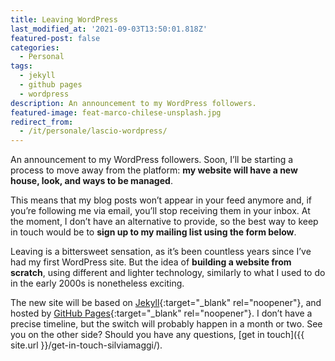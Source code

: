 ```yaml
---
title: Leaving WordPress
last_modified_at: '2021-09-03T13:50:01.818Z'
featured-post: false
categories:
  - Personal
tags:
  - jekyll
  - github pages
  - wordpress
description: An announcement to my WordPress followers.
featured-image: feat-marco-chilese-unsplash.jpg
redirect_from:
  - /it/personale/lascio-wordpress/
---
```

<p class="lead">An announcement to my WordPress followers.
Soon, I’ll be starting a process to move away from the platform: <strong>my website will have a new house, look, and ways to be managed</strong>.</p>

<!--more-->

This means that my blog posts won’t appear in your feed anymore and, if you’re following me via email, you’ll stop receiving them in your inbox. At the moment, I don’t have an alternative to provide, so the best way to keep in touch would be to **sign up to my mailing list using the form below**. 

Leaving is a bittersweet sensation, as it’s been countless years since I’ve had my first WordPress site. But the idea of **building a website from scratch**, using different and lighter technology, similarly to what I used to do in the early 2000s is nonetheless exciting. 

The new site will be based on [Jekyll](https://jekyllrb.com/){:target="_blank" rel="noopener"}, and hosted by [GitHub Pages](https://pages.github.com/){:target="_blank" rel="noopener"}. I don’t have a precise timeline, but the switch will probably happen in a month or two. See you on the other side? Should you have any questions, [get in touch]({{ site.url }}/get-in-touch-silviamaggi/).

<!-- <small>Photo by [Marco Chilese](https://unsplash.com/@chmarco){:target="_blank" rel="noopener"} on Unsplash</small> -->
